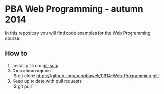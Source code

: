 PBA Web Programming - autumn 2014
=================================

In this repository you will find code examples for the Web Programming course.

## How to
1. Install git from [git-scm](http://git-scm.com/book/en/Getting-Started-Installing-Git)
2. Do a clone request<br/>´$ git clone https://github.com/ucnpbaweb/0914-Web-Programming.git´
3. Keep up to date with pull requests<br/>´$ git pull´
